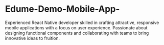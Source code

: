 # Edume-Demo-Mobile-App-
Experienced React Native developer skilled in crafting attractive, responsive mobile applications with a focus on user experience. Passionate about designing functional components and collaborating with teams to bring innovative ideas to fruition.
